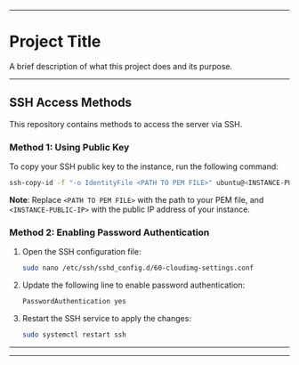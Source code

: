 
---

# Project Title

A brief description of what this project does and its purpose.

---

## SSH Access Methods

This repository contains methods to access the server via SSH.

### Method 1: Using Public Key

To copy your SSH public key to the instance, run the following command:

```bash
ssh-copy-id -f "-o IdentityFile <PATH TO PEM FILE>" ubuntu@<INSTANCE-PUBLIC-IP>
```

**Note**: Replace `<PATH TO PEM FILE>` with the path to your PEM file, and `<INSTANCE-PUBLIC-IP>` with the public IP address of your instance.

### Method 2: Enabling Password Authentication

1. Open the SSH configuration file:

    ```bash
    sudo nano /etc/ssh/sshd_config.d/60-cloudimg-settings.conf
    ```

2. Update the following line to enable password authentication:

    ```bash
    PasswordAuthentication yes
    ```

3. Restart the SSH service to apply the changes:

    ```bash
    sudo systemctl restart ssh
    ```

---




---

